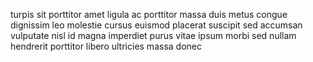 turpis sit porttitor amet ligula ac porttitor massa duis metus congue dignissim
leo molestie cursus euismod placerat suscipit sed accumsan vulputate nisl id
magna imperdiet purus vitae ipsum morbi sed nullam hendrerit porttitor libero
ultricies massa donec